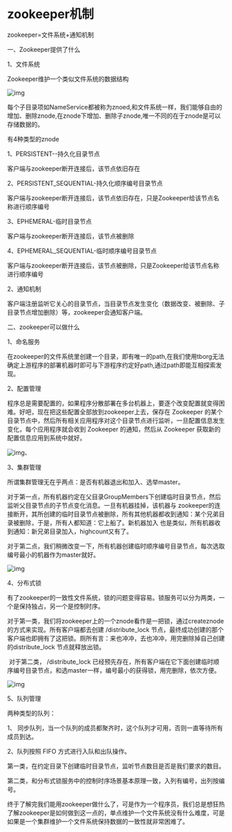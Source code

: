 # zookeeper机制

zookeeper=文件系统+通知机制

一、Zookeeper提供了什么

1、文件系统

Zookeeper维护一个类似文件系统的数据结构

![img](https://gitee.com/snailzrg/snail_img/raw/master/picgo_snail_img/20141108213344_45-20210513151914510.png)

每个子目录项如NameService都被称为znoed,和文件系统一样，我们能够自由的增加、删除znode,在znode下增加、删除子znode,唯一不同的在于znode是可以存储数据的。

有4种类型的znode

1、PERSISTENT--持久化目录节点

客户端与zookeeper断开连接后，该节点依旧存在

2、PERSISTENT_SEQUENTIAL-持久化顺序编号目录节点

客户端与zookeeper断开连接后，该节点依旧存在，只是Zookeeper给该节点名称进行顺序编号

3、EPHEMERAL-临时目录节点

客户端与zookeeper断开连接后，该节点被删除

4、EPHEMERAL_SEQUENTIAL-临时顺序编号目录节点

客户端与zookeeper断开连接后，该节点被删除，只是Zookeeper给该节点名称进行顺序编号

2、通知机制

客户端注册监听它关心的目录节点，当目录节点发生变化（数据改变、被删除、子目录节点增加删除）等，zookeeper会通知客户端。

二、zookeeper可以做什么

1、命名服务

在zookeeper的文件系统里创建一个目录，即有唯一的path,在我们使用tborg无法确定上游程序的部署机器时即可与下游程序约定好path,通过path即能互相探索发现。

2、配置管理

 程序总是需要配置的，如果程序分散部署在多台机器上，要逐个改变配置就变得困难。好吧，现在把这些配置全部放到zookeeper上去，保存在 Zookeeper 的某个目录节点中，然后所有相关应用程序对这个目录节点进行监听，一旦配置信息发生变化，每个应用程序就会收到 Zookeeper 的通知，然后从 Zookeeper 获取新的配置信息应用到系统中就好。

![img](https://gitee.com/snailzrg/snail_img/raw/master/picgo_snail_img/20141108213345_625-20210513151921154.png)、

3、集群管理

所谓集群管理无在乎两点：是否有机器退出和加入、选举master。

​    对于第一点，所有机器约定在父目录GroupMembers下创建临时目录节点，然后监听父目录节点的子节点变化消息。一旦有机器挂掉，该机器与 zookeeper的连接断开，其所创建的临时目录节点被删除，所有其他机器都收到通知：某个兄弟目录被删除，于是，所有人都知道：它上船了。新机器加入 也是类似，所有机器收到通知：新兄弟目录加入，highcount又有了。

​    对于第二点，我们稍微改变一下，所有机器创建临时顺序编号目录节点，每次选取编号最小的机器作为master就好。

![img](https://gitee.com/snailzrg/snail_img/raw/master/picgo_snail_img/20141108213345_947-20210513151923643.png)

4、分布式锁

有了zookeeper的一致性文件系统，锁的问题变得容易。锁服务可以分为两类，一个是保持独占，另一个是控制时序。

​    对于第一类，我们将zookeeper上的一个znode看作是一把锁，通过createznode的方式来实现。所有客户端都去创建 /distribute_lock 节点，最终成功创建的那个客户端也即拥有了这把锁。厕所有言：来也冲冲，去也冲冲，用完删除掉自己创建的distribute_lock 节点就释放出锁。

​    对于第二类， /distribute_lock 已经预先存在，所有客户端在它下面创建临时顺序编号目录节点，和选master一样，编号最小的获得锁，用完删除，依次方便。

![img](https://gitee.com/snailzrg/snail_img/raw/master/picgo_snail_img/20141108213345_5-20210513151929512.png)

5、队列管理

两种类型的队列：

1、 同步队列，当一个队列的成员都聚齐时，这个队列才可用，否则一直等待所有成员到达。

2、队列按照 FIFO 方式进行入队和出队操作。

第一类，在约定目录下创建临时目录节点，监听节点数目是否是我们要求的数目。

第二类，和分布式锁服务中的控制时序场景基本原理一致，入列有编号，出列按编号。         

​     终于了解完我们能用zookeeper做什么了，可是作为一个程序员，我们总是想狂热了解zookeeper是如何做到这一点的，单点维护一个文件系统没有什么难度，可是如果是一个集群维护一个文件系统保持数据的一致性就非常困难了。


